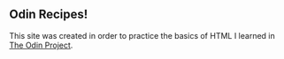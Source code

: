 ## Odin Recipes!

This site was created in order to practice the basics
of HTML I learned in [The Odin Project](https://www.theodinproject.com/).